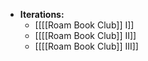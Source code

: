 - **Iterations:**
    - [[[[Roam Book Club]] I]]
    - [[[[Roam Book Club]] II]]
    - [[[[Roam Book Club]] III]]
